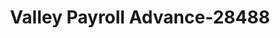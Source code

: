 ---
f_zip-code: 43906
f_state-code: OH
title: Valley Payroll Advance-28488
f_phone: 740-671-9020
f_city-only: Bellaire
f_address: 3257 Guernsey Street Bellaire
f_location-unique-id: '28488'
slug: valley-payroll-advance-28488
updated-on: '2024-05-30T13:46:58.046Z'
created-on: '2024-05-30T13:36:59.803Z'
published-on: '2024-05-30T13:54:32.469Z'
f_city-state: cms/city/bellaire-oh.md
f_company: cms/company/valley-payroll-advance.md
f_state: cms/state/ohio.md
layout: '[payday-loan].html'
tags: payday-loan
---